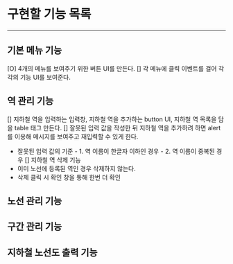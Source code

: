 # 구현할 기능 목록

---

## 기본 메뉴 기능

[O] 4개의 메뉴를 보여주기 위한 버튼 UI를 만든다.
[] 각 메뉴에 클릭 이벤트를 걸어 각각의 기능 UI를 보여준다.

## 역 관리 기능

[] 지하철 역을 입력하는 입력창, 지하철 역을 추가하는 button UI, 지하철 역 목록을 담을 table 태그 만든다.
[] 잘못된 입력 값을 작성한 뒤 지하철 역을 추가하려 하면 alert를 이용해 메시지를 보여주고 재입력할 수 있게 한다.

- 잘못된 입력 값의 기준 - 1. 역 이름이 한글자 이하인 경우 - 2. 역 이름이 중복된 경우
  [] 지하철 역 삭제 기능
- 이미 노선에 등록된 역인 경우 삭제하지 않는다.
- 삭제 클릭 시 확인 창을 통해 한번 더 확인

## 노선 관리 기능

## 구간 관리 기능

## 지하철 노선도 출력 기능

